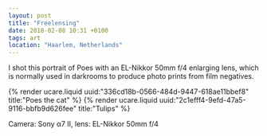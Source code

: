 ```yaml
---
layout: post
title: "Freelensing"
date: 2018-02-08 10:31 +0100
tags: art
location: "Haarlem, Netherlands"
---
```


I shot this portrait of Poes with an EL-Nikkor 50mm f/4 enlarging lens, which is normally used in darkrooms to produce photo prints from film negatives.

{% render ucare.liquid uuid:"336cd18b-0566-484d-9447-618ae11bbef8" title:"Poes the cat" %}
{% render ucare.liquid uuid:"2c1efff4-9efd-47a5-9116-bbfb9d626fee" title:"Tulips" %}

Camera: Sony α7 II, lens: EL-Nikkor 50mm f/4